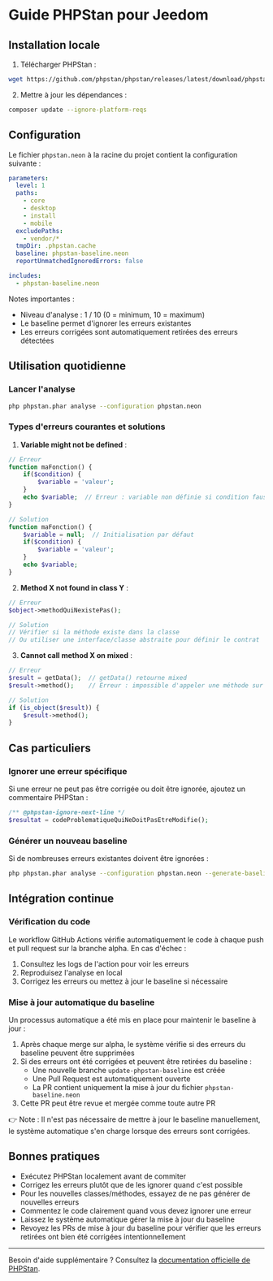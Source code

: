 # Guide PHPStan pour Jeedom

## Installation locale

1. Télécharger PHPStan :
```bash
wget https://github.com/phpstan/phpstan/releases/latest/download/phpstan.phar
```

2. Mettre à jour les dépendances :
```bash
composer update --ignore-platform-reqs
```

## Configuration

Le fichier `phpstan.neon` à la racine du projet contient la configuration suivante :

```yaml
parameters:
  level: 1
  paths:
    - core
    - desktop
    - install
    - mobile
  excludePaths:
    - vendor/*
  tmpDir: .phpstan.cache
  baseline: phpstan-baseline.neon
  reportUnmatchedIgnoredErrors: false

includes:
  - phpstan-baseline.neon
```

Notes importantes :
- Niveau d'analyse : 1 / 10 (0 = minimum, 10 = maximum)
- Le baseline permet d'ignorer les erreurs existantes
- Les erreurs corrigées sont automatiquement retirées des erreurs détectées

## Utilisation quotidienne

### Lancer l'analyse
```bash
php phpstan.phar analyse --configuration phpstan.neon
```

### Types d'erreurs courantes et solutions

1. **Variable might not be defined** :
```php
// Erreur
function maFonction() {
    if($condition) {
        $variable = 'valeur';
    }
    echo $variable;  // Erreur : variable non définie si condition fausse
}

// Solution
function maFonction() {
    $variable = null;  // Initialisation par défaut
    if($condition) {
        $variable = 'valeur';
    }
    echo $variable;
}
```

2. **Method X not found in class Y** :
```php
// Erreur
$object->methodQuiNexistePas();

// Solution
// Vérifier si la méthode existe dans la classe
// Ou utiliser une interface/classe abstraite pour définir le contrat
```

3. **Cannot call method X on mixed** :
```php
// Erreur
$result = getData();  // getData() retourne mixed
$result->method();    // Erreur : impossible d'appeler une méthode sur mixed

// Solution
if (is_object($result)) {
    $result->method();
}
```

## Cas particuliers

### Ignorer une erreur spécifique
Si une erreur ne peut pas être corrigée ou doit être ignorée, ajoutez un commentaire PHPStan :
```php
/** @phpstan-ignore-next-line */
$resultat = codeProblematiqueQuiNeDoitPasEtreModifie();
```

### Générer un nouveau baseline
Si de nombreuses erreurs existantes doivent être ignorées :
```bash
php phpstan.phar analyse --configuration phpstan.neon --generate-baseline
```

## Intégration continue

### Vérification du code

Le workflow GitHub Actions vérifie automatiquement le code à chaque push et pull request sur la branche alpha. En cas d'échec :

1. Consultez les logs de l'action pour voir les erreurs
2. Reproduisez l'analyse en local
3. Corrigez les erreurs ou mettez à jour le baseline si nécessaire

### Mise à jour automatique du baseline

Un processus automatique a été mis en place pour maintenir le baseline à jour :

1. Après chaque merge sur alpha, le système vérifie si des erreurs du baseline peuvent être supprimées
2. Si des erreurs ont été corrigées et peuvent être retirées du baseline :
    - Une nouvelle branche `update-phpstan-baseline` est créée
    - Une Pull Request est automatiquement ouverte
    - La PR contient uniquement la mise à jour du fichier `phpstan-baseline.neon`
3. Cette PR peut être revue et mergée comme toute autre PR

👉 Note : Il n'est pas nécessaire de mettre à jour le baseline manuellement, le système automatique s'en charge lorsque des erreurs sont corrigées.

## Bonnes pratiques

- Exécutez PHPStan localement avant de commiter
- Corrigez les erreurs plutôt que de les ignorer quand c'est possible
- Pour les nouvelles classes/méthodes, essayez de ne pas générer de nouvelles erreurs
- Commentez le code clairement quand vous devez ignorer une erreur
- Laissez le système automatique gérer la mise à jour du baseline
- Revoyez les PRs de mise à jour du baseline pour vérifier que les erreurs retirées ont bien été corrigées intentionnellement

---

Besoin d'aide supplémentaire ? Consultez la [documentation officielle de PHPStan](https://phpstan.org/user-guide/getting-started).